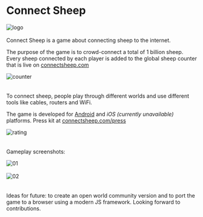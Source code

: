 # Connect Sheep

![logo](http://connectsheep.com/github/logo200.png)
<br>
<br>
Connect Sheep is a game about connecting sheep to the internet.

The purpose of the game is to crowd-connect a total of 1 billion sheep. Every sheep connected by each player is added to the global sheep counter that is live on [connectsheep.com](http://www.connectsheep.com)

![counter](http://connectsheep.com/github/counter.png)
<br>
<br>
<br>
To connect sheep, people play through different worlds and use different tools like cables, routers and WiFi.

The game is developed for [Android](https://play.google.com/store/apps/details?id=com.pandalion.connectsheep) and _iOS (currently unavailable)_ platforms. Press kit at [connectsheep.com/press](http://www.connectsheep.com/press)

![rating](http://connectsheep.com/github/csrating.png)
<br>
<br>
<br>
Gameplay screenshots:

![01](http://connectsheep.com/github/cs01.png)
<br>
<br>
![02](http://connectsheep.com/github/cs02.png)
<br>
<br>
<br>
Ideas for future: to create an open world community version and to port the game to a browser using a modern JS framework. Looking forward to contributions.
